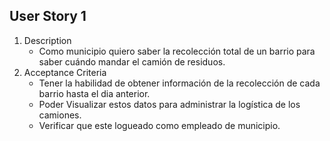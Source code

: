 ## User Story 1
1. Description
    - Como  municipio quiero saber la recolección total de un barrio para saber cuándo mandar el camión de residuos.
2. Acceptance Criteria
    - Tener la habilidad de obtener información de la recolección de cada barrio hasta el dia anterior.
    - Poder Visualizar estos datos para administrar la logística de los camiones.
    - Verificar que este logueado como empleado de municipio.